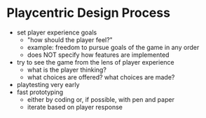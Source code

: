 # Playcentric Design Process

- set player experience goals
  - "how should the player feel?"
  - example: freedom to pursue goals of the game in any order
  - does NOT specify how features are implemented
- try to see the game from the lens of player experience
  - what is the player thinking?
  - what choices are offered? what choices are made? 
- playtesting very early
- fast prototyping
  - either by coding or, if possible, with pen and paper
  - iterate based on player response